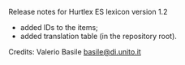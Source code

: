 Release notes for Hurtlex ES lexicon version 1.2
- added IDs to the items;
- added translation table (in the repository root).

Credits: Valerio Basile <basile@di.unito.it>

